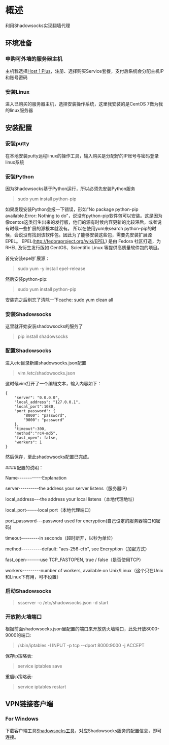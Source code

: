 # 概述

利用Shadowsocks实现翻墙代理

## 环境准备

### 申购可外墙的服务器主机

主机我选择<a target="_blank" href="https://manage.host1plus.com">Host 1 Plus</a>，注册、选择购买Service套餐，支付后系统会分配主机IP和账号密码

### 安装Linux

进入已购买的服务器主机，选择安装操作系统，这里我安装的是CentOS 7做为我的linux服务器

## 安装配置

### 安装putty

在本地安装putty远程linux的操作工具，输入购买是分配好的IP账号与密码登录linux系统

### 安装Python

因为Shadowsocks基于Python运行，所以必须先安装Python服务
>sudo yum install python-pip

如果发现安装Python会报一下错误，形如“No package python-pip available.Error: Nothing to do”，说没有python-pip软件包可以安装。这是因为像centos这类衍生出来的发行版，他们的源有时候内容更新的比较滞后，或者说有时候一些扩展的源根本就没有。
所以在使用yum来search  python-pip的时候，会说没有找到该软件包。因此为了能够安装这些包，需要先安装扩展源EPEL。
EPEL(<a target="_blank" href="http://fedoraproject.org/wiki/EPEL">http://fedoraproject.org/wiki/EPEL</a>) 是由 Fedora 社区打造，为 RHEL 及衍生发行版如 CentOS、Scientific Linux 等提供高质量软件包的项目。

首先安装epel扩展源：
>sudo yum -y install epel-release

然后安装python-pip:
>sudo yum install python-pip

安装完之后别忘了清除一下cache:
sudo yum clean all

### 安装Shadowsocks

这里就开始安装shadowsocks的服务了
>pip install shadowsocks

### 配置Shadowsocks

进入etc目录新建shadowsocks.json配置
>vim /etc/shadowsocks.json

这时候vim打开了一个编辑文本，输入内容如下：

    {
        "server": "0.0.0.0",
        "local_address": "127.0.0.1",
        "local_port":1080,
        "port_password": {
        	"8000": "password",
        	"9000": "password"
    	},
        "timeout":300,
        "method":"rc4-md5",
        "fast_open": false,
        "workers": 1
    }

然后保存，至此shadowsocks配置已完成。

####配置的说明：

Name------------Explanation

server----------the address your server listens（服务器IP）

local_address---the address your local listens（本地代理地址）

local_port------local port（本地代理端口）

port_password---password used for encryption(自己设定的服务器端口和密码)

timeout---------in seconds（超时断开，以秒为单位）

method----------default: "aes-256-cfb", see Encryption（加密方式）

fast_open-------use TCP_FASTOPEN, true / false（是否使用TCP）

workers---------number of workers, available on Unix/Linux（这个只在Unix和Linux下有用，可不设置）

### 启动Shadowsocks

>ssserver -c /etc/shadowsocks.json -d start

### 开放防火墙端口

根据前面shadowsocks.json里配置的端口来开放防火墙端口，此处开放8000-9000的端口:
>/sbin/iptables -I INPUT -p tcp --dport 8000:9000 -j ACCEPT

保存ip策略表:
>service iptables save

重启ip策略表:
>service iptables restart

## VPN链接客户端

### For Windows

下载客户端工具<a target="_blank" href="https://github.com/shadowsocks/shadowsocks-windows">Shadowsocks工具</a>，对应Shadowsocks服务的配置信息，即可连接。